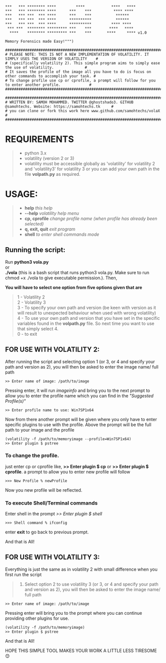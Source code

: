     ***   *** ******** ****         ****            ****   ****
    ***   *** ******** ****      ***    ***          **** ****
    ***   *** ***  *** ****      ***    ***           ******
    ***   *** ***  *** ****      **********           ******
    ***   *** ***  *** ****      **********         **** ****
     *** ***  ******** ********* ***    ***        ****   ****
      ****    ******** ********* ***    ***       ****     **** v1.0
      
    Memory Forensics made Easy!""")

    ############################################################################################################
    # PLEASE NOTE: THIS IS NOT A NEW IMPLEMENTATION OF VOLATILITY. IT SIMPLY USES THE VERSION OF VOLATILITY    #
    # (specifically volatility 2). This simple program aims to simply ease the use of volatility.              #
    # It saves the profile of the image all you have to do is focus on other commands to accomplish your task. #
    # To change profile use cp or cprofile, a prompt will follow for you to enter another profile.             #
    ############################################################################################################

    ############################################################################################################
    # WRITTEN BY: SAMOH MOHAMMED. TWITTER @ghostshado3. GITHUB @samohtechs. Website: https://samohtechs.tk     #
    # you can clone or fork this work here www.github.com/samohtechs/volaX                                     #
    ############################################################################################################
    
   # __REQUIREMENTS__
  > - python 3.x <br>
  > - volatility (version 2 or 3) <br>
  > - volatility must be accessible globally as 'volatility' for volatility 2 and 'volatility3' for volatility 3 or you can add your own path in 
      the file __volpath.py__ as required.
  
  # __USAGE:__
  > - __help__           _this help_ <br>
  > - __--help__           _volatility help menu_ <br>
  > - __cp, cprofile__   _change profile name (when profile has already been selected)_ <br>
  > - __q, exit, quit__  _exit program_ <br>
  > - __shell__          _to enter shell commands mode_ <br>
  
  ## Running the script:
  Run __python3 vola.py__ <br>
  or <br>
  __./vola__ (this is a bash script that runs python3 vola.py. Make sure to run chmod +x ./vola to give executable permission.). Then, <br>
  
  __You will have to select one option from five options given that are__ <br>
  > 1 - Volatility 2 <br>
  > 2 - Volatility 3 <br>
  > 3 - To specify your own path and version (be keen with version as it will result to unexpected behaviour when used with wrong volatility) <br>
  > 4 - To use your own path and version that you have set in the specific variables found in the __volpath.py__ file. So next time you want to use that           simply select 4. <br>
  > 0 - to exit <br>
  
  ## FOR USE WITH VOLATILITY 2:
  After running the script and selecting option 1 (or 3, or 4 and specify your path and version as 2), you will then be asked to enter the image name/ full path <br>
  
    >> Enter name of image: /path/to/image
  
  Pressing enter, it will run _imageinfo_ and bring you to the next prompt to allow you to enter the profile name which you can find in the _"Suggested Profile(s)"_
  
    >> Enter profile name to use: Win7SP1x64
  
  Now from there another prompt will be given where you only have to enter specific plugins to use with the profile. Above the prompt will be the full path to your image and the profile
  
    (volatility -f /path/to/memoryimage --profile=Win7SP1x64)
    >> Enter plugin $ pstree

  ### To change the profile.
  just enter cp or cprofile like, __>> Enter plugin $ cp__ or __>> Enter plugin $ cprofile__. a prompt to allow you to enter new profile will follow
  
    >>> New Profile % newProfile
  
  Now you new profile will be reflected.
  
  ### To execute Shell/Terminal commands
  Enter shell in the prompt _>> Enter plugin $ shell_
  
    >>> Shell command % ifconfig
  
  enter __exit__ to go back to previous prompt.
  
  And that is All!
  
  ## FOR USE WITH VOLATILITY 3:
  Everything is just the same as in volatility 2 with small difference when you first run the script <br>
  
  > 1. Select option 2 to use volatility 3 (or 3, or 4 and specify your path and version as 2), you will then be asked to enter the image name/ full path <br>
  
    >> Enter name of image: /path/to/image
  
  Pressing enter will bring you to the prompt where you can continue providing other plugins for use.
  
    (volatility -f /path/to/memoryimage)
    >> Enter plugin $ pstree
  
  And that is All!
  
  HOPE THIS SIMPLE TOOL MAKES YOUR WORK A LITTLE LESS TIRESOME 😊
